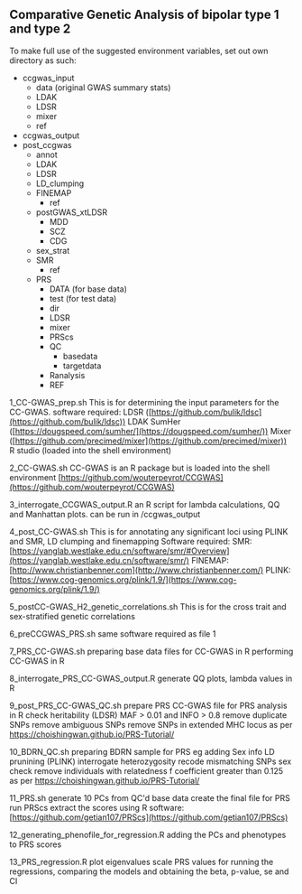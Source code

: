 
## Comparative Genetic Analysis of bipolar type 1 and type 2

To make full use of the suggested environment variables, set out own directory as such: 
- ccgwas_input
	- data (original GWAS summary stats)
	- LDAK
	- LDSR
	- mixer 
	- ref
- ccgwas_output
- post_ccgwas
	- annot
	- LDAK
	- LDSR
	- LD_clumping
	- FINEMAP
		- ref
	- postGWAS_xtLDSR
		- MDD
		- SCZ
		- CDG
	- sex_strat
	- SMR
		- ref 
	- PRS
		- DATA (for base data)
		- test (for test data)
		- dir
		- LDSR
		- mixer
		- PRScs
		- QC
			- basedata
			- targetdata
		- Ranalysis
		- REF


1_CC-GWAS_prep.sh
	This is for determining the input parameters for the CC-GWAS. 
	software required: 
		LDSR ([https://github.com/bulik/ldsc](https://github.com/bulik/ldsc))
		LDAK SumHer ([https://dougspeed.com/sumher/](https://dougspeed.com/sumher/))
		Mixer ([https://github.com/precimed/mixer](https://github.com/precimed/mixer))
		R studio (loaded into the shell environment)

2_CC-GWAS.sh
	CC-GWAS is an R package but is loaded into the shell environment
		[https://github.com/wouterpeyrot/CCGWAS](https://github.com/wouterpeyrot/CCGWAS)

3_interrogate_CCGWAS_output.R
	an R script for lambda calculations, QQ and Manhattan plots. 
	can be run in /ccgwas_output

4_post_CC-GWAS.sh
	This is for annotating any significant loci using PLINK and SMR, LD clumping and finemapping
	Software required: 
		SMR: [https://yanglab.westlake.edu.cn/software/smr/#Overview](https://yanglab.westlake.edu.cn/software/smr/)
		FINEMAP: [http://www.christianbenner.com](http://www.christianbenner.com/)
		PLINK: [https://www.cog-genomics.org/plink/1.9/](https://www.cog-genomics.org/plink/1.9/)

5_postCC-GWAS_H2_genetic_correlations.sh
	This is for the cross trait and sex-stratified genetic correlations

6_preCCGWAS_PRS.sh
	same software required as file 1

7_PRS_CC-GWAS.sh
	preparing base data files for CC-GWAS in R 
	performing CC-GWAS in R

8_interrogate_PRS_CC-GWAS_output.R
	generate QQ plots, lambda values in R

9_post_PRS_CC-GWAS_QC.sh
	prepare PRS CC-GWAS file for PRS analysis in R
	check heritability (LDSR)
	MAF > 0.01 and INFO > 0.8
	remove duplicate SNPs
	remove ambiguous SNPs
	remove SNPs in extended MHC locus
	as per https://choishingwan.github.io/PRS-Tutorial/

10_BDRN_QC.sh
	preparing BDRN sample for PRS 
		eg adding Sex info
	LD prunining (PLINK)
	interrogate heterozygosity
	recode mismatching SNPs 
	sex check
	remove individuals with relatedness f coefficient greater than 0.125
	as per https://choishingwan.github.io/PRS-Tutorial/

11_PRS.sh
	generate 10 PCs from QC'd base data
	create the final file for PRS 
	run PRScs 
	extract the scores using R 
	software: [https://github.com/getian107/PRScs](https://github.com/getian107/PRScs)

12_generating_phenofile_for_regression.R
	adding the PCs and phenotypes to PRS scores 

13_PRS_regression.R
	plot eigenvalues
	scale PRS values 
	for running the regressions, comparing the models and obtaining the beta, p-value, se and CI
